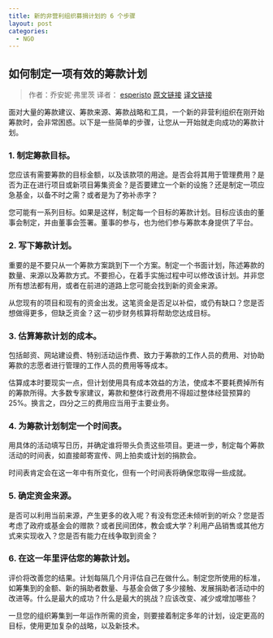 ```yaml
---
title: 新的非营利组织募捐计划的 6 个步骤
layout: post
categories:
  - NGO
---
```

## 如何制定一项有效的筹款计划

> 作者：乔安妮·弗里茨
> 译者： [esperisto][2]
> [原文链接][1]
> [译文链接][3]

面对大量的筹款建议、筹款来源、筹款战略和工具，一个新的非营利组织在刚开始筹款时，会非常困惑。以下是一些简单的步骤，让您从一开始就走向成功的筹款计划。

### 1. 制定筹款目标。

您应该有需要筹款的目标金额，以及该款项的用途。是否会将其用于管理费用？是否为正在进行项目或新项目筹集资金？是否要建立一个新的设施？还是制定一项应急基金，以备不时之需？或者是为了弥补赤字？

您可能有一系列目标。如果是这样，制定每一个目标的筹款计划。目标应该由的董事会制定，并由董事会签署。董事的参与，也为他们参与筹款本身提供了平台。

### 2. 写下筹款计划。

重要的是不要只从一个筹款方案跳到下一个方案。制定一个书面计划，陈述筹款的数量、来源以及筹款方式。不要担心，在着手实施过程中可以修改该计划。并非您所有想法都有用，或者在前进的道路上您可能会找到新的资金来源。

从您现有的项目和现有的资金出发。这笔资金是否足以补偿，或仍有缺口？您是否想做得更多，但缺乏资金？这一初步财务核算将帮助您达成目标。

### 3. 估算筹款计划的成本。

包括邮资、网站建设费、特别活动运作费、致力于筹款的工作人员的费用、对协助筹款的志愿者进行管理的工作人员的费用等等成本。

估算成本时要现实一点，但计划使用具有成本效益的方法，使成本不要耗费掉所有的筹款所得。大多数专家建议，筹款和整体行政费用不得超过整体经营预算的<span lang="EN-US">25%</span>。换言之，四分之三的费用应当用于主要业务。

### 4. 为筹款计划制定一个时间表。

用具体的活动填写日历，并确定谁将带头负责这些项目。更进一步，制定每个筹款活动的时间表，如直接邮寄宣传、网上拍卖或计划的捐款会。

时间表肯定会在这一年中有所变化，但有一个时间表将确保您取得一些成就。

### 5. 确定资金来源。

是否可以利用当前来源，产生更多的收入呢？有没有您还未倾听到的听众？您是否考虑了政府或基金会的赠款？或者民间团体，教会或大学？利用产品销售或其他方式来实现收入？您是否有能力在线争取到资金？

### 6. 在这一年里评估您的筹款计划。

评价将改善您的结果。计划每隔几个月评估自己在做什么。制定您所使用的标准，如筹集到的金额、新的捐助者数量、与基金会做了多少接触、发展捐助者活动中的改进等。什么是最大的成功？什么是最大的挑战？应该改变、减少或增加哪些？

一旦您的组织筹集到一年运作所需的资金，则要接着制定多年的计划，设定更高的目标，使用更加复杂的战略，以及新技术。

[1]: http://nonprofit.about.com/od/fundraisingbasics/tp/basicfundraisingtips.htm
[2]: http://jouchyi.cn
[3]: http://jouchyi.cn/2009/06/6-steps-to-a-fundraising-plan-for-a-new-nonprofit.html

